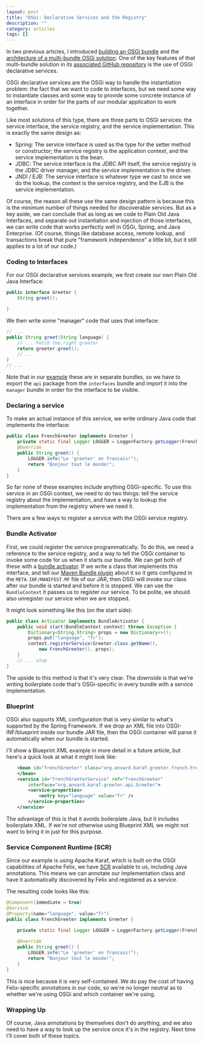 ```yaml
---
layout: post
title: "OSGi: Declarative Services and the Registry"
description: ""
category: articles
tags: []
---
```


In two previous articles, I introduced [building an OSGi bundle][1] and the
[architecture of a multi-bundle OSGi solution][2]. One of the key features of
that multi-bundle solution in its [associated GitHub repository][3] is the use
of OSGi declarative services.

OSGi declarative services are the OSGi way to handle the instantiation
problem: the fact that we want to code to interfaces, but we need some way to
instantiate classes and some way to provide some concrete instance of an
interface in order for the parts of our modular application to work together.

Like most solutions of this type, there are three parts to OSGi services: the
service interface, the service registry, and the service implementation. This
is exactly the same design as:

* Spring: The service interface is used as the type for the setter method or
  constructor; the service registry is the application context, and the service
  implementation is the bean.
* JDBC: The service interface is the JDBC API itself, the service registry is
  the JDBC driver manager, and the service implementation is the driver.
* JNDI / EJB: The service interface is whatever type we cast to once we do the
  lookup, the context is the service registry, and the EJB is the service
  implementation.

Of course, the reason all these use the same design pattern is because this is
the minimum number of things needed for discoverable services. But as a key
aside, we can conclude that as long as we code to Plain Old Java Interfaces,
and separate out instantiation and injection of those interfaces, we can write
code that works perfectly well in OSGi, Spring, and Java Enterprise. (Of
course, things like database access, remote lookup, and transactions break
that pure "framework independence" a little bit, but it still applies to a lot
of our code.)

### Coding to Interfaces

For our OSGi declarative services example, we first create our own Plain Old Java
Interface:

```java
public interface Greeter {
	String greet();

}
```

We then write some "manager" code that uses that interface:

```java
// ...
public String greet(String language) {
    // ... Fetch the right greeter
    return greeter.greet();
    // ...
}
// ...
```

Note that in our [example][3] these are in separate bundles, so we have to
export the `api` package from the `interfaces` bundle and import it into the
`manager` bundle in order for the interface to be visible.

### Declaring a service

To make an actual instance of this service, we write ordinary Java code that
implements the interface:

```java
public class FrenchGreeter implements Greeter {
    private static final Logger LOGGER = LoggerFactory.getLogger(FrenchGreeter.class);
	@Override
	public String greet() {
		LOGGER.info("Le 'greeter' en francais!");
		return "Bonjour tout le monde!";
	}
}
```

So far none of these examples include anything OSGi-specific. To use this
service in an OSGi context, we need to do two things: tell the service
registry about the implementation, and have a way to lookup the implementation
from the registry where we need it.

There are a few ways to register a service with the OSGi service registry. 

### Bundle Activator

First, we could register the service programmatically. To do this, we need a
reference to the service registry, and a way to tell the OSGi container to
invoke some code for us when it starts our bundle. We can get both of these
with a [bundle activator][4]. If we write a class that implements this
interface, and tell our [Maven Bundle plugin][5] about it so it gets
configured in the `META-INF/MANIFEST.MF` file of our JAR, then OSGi will
invoke our class after our bundle is started and before it is stopped. We can
use the `BundleContext` it passes us to register our service. To be polite, we
should also unregister our service when we are stopped.

It might look something like this (on the start side):
```java
public class Activator implements BundleActivator {
    public void start(BundleContext context) throws Exception {
        Dictionary<String,String> props = new Dictionary<>();
        props.put("language", "fr");
        context.registerService(Greeter.class.getName(),
            new FrenchGreeter(), props);
    }
    // ... stop
}
```

The upside to this method is that it's very clear. The downside is that we're
writing boilerplate code that's OSGi-specific in every bundle with a service
implementation. 

### Blueprint

OSGi also supports XML configuration that is very similar to what's supported by
the Spring Framework. If we drop an XML file into OSGI-INF/blueprint inside our
bundle JAR file, then the OSGi container will parse it automatically when our
bundle is started.

I'll show a Blueprint XML example in more detail in a future article, but here's
a quick look at what it might look like:

```xml
    <bean id="frenchGreeter" class="org.anvard.karaf.greeter.french.FrenchGreeter">
    </bean>
    <service id="frenchGreeterService" ref="frenchGreeter"
        interface="org.anvard.karaf.greeter.api.Greeter">
        <service-properties>
            <entry key="language" value="fr" />
        </service-properties>
    </service>
```

The advantage of this is that it avoids boilerplate Java, but it includes boilerplate
XML. If we're not otherwise using Blueprint XML we might not want to bring it in just
for this purpose.

### Service Component Runtime (SCR)

Since our example is using Apache Karaf, which is built on the OSGI capabilities of
Apache Felix, we have [SCR][6] available to us, including Java annotations. This means
we can annotate our implementation class and have it automatically discovered by
Felix and registered as a service.

The resulting code looks like this:
```java
@Component(immediate = true)
@Service
@Property(name="language", value="fr")
public class FrenchGreeter implements Greeter {

    private static final Logger LOGGER = LoggerFactory.getLogger(FrenchGreeter.class);
    
	@Override
	public String greet() {
		LOGGER.info("Le 'greeter' en francais!");
		return "Bonjour tout le monde!";
	}
}
```

This is nice because it is very self-contained. We do pay the cost of having Felix-specific
annotations in our code, so we're no longer neutral as to whether we're using OSGi and which
container we're using. 

### Wrapping Up

Of course, Java annotations by themselves don't do anything, and we also need to have a way
to look up the service once it's in the registry. Next time I'll cover both of these topics.

[1]:https://dzone.com/articles/karaf-features-and-osgi-services-a-bundle
[2]:https://dzone.com/articles/structure-of-an-osgi-application-with-declarative
[3]:https://github.com/AlanHohn/karaf-greeter
[4]:https://osgi.org/javadoc/r4v43/core/org/osgi/framework/BundleActivator.html
[5]:http://felix.apache.org/documentation/subprojects/apache-felix-maven-bundle-plugin-bnd.html
[6]:http://felix.apache.org/documentation/subprojects/apache-felix-service-component-runtime.html

